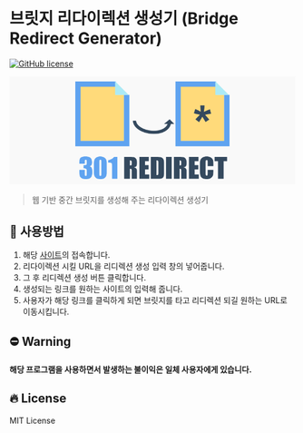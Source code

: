 # 브릿지 리다이렉션 생성기 (Bridge Redirect Generator)
[![GitHub license](https://img.shields.io/github/license/BangHyeonJun/coupang_partners_link)](https://github.com/BangHyeonJun/coupang_partners_link)

![BRG](./BRG.png)

> 웹 기반 중간 브릿지를 생성해 주는 리다이렉션 생성기

## 🔗 사용방법


1. 해당 [사이트](https://coupang-partners-link-lnraqzkno.vercel.app)의 접속합니다.
2. 리다이렉션 시킬 URL을 리디렉션 생성 입력 창의 넣어줍니다.
3. 그 후 리디렉션 생성 버튼 클릭합니다.
4. 생성되는 링크를 원하는 사이트의 입력해 줍니다.
5. 사용자가 해당 링크를 클릭하게 되면 브릿지를 타고 리디렉션 되길 원하는 URL로 이동시킵니다.

## ⛔ Warning

**해당 프로그램을 사용하면서 발생하는 불이익은 일체 사용자에게 있습니다.**

## 🔥 License

MIT License
